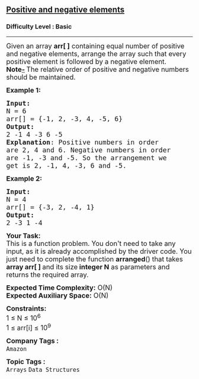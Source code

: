 <h2><a href="https://www.geeksforgeeks.org/problems/positive-and-negative-elements4613/1?page=1&category=Arrays&difficulty=Basic&status=unsolved&sortBy=submissions">Positive and negative elements</a></h2><h3>Difficulty Level : Basic</h3><hr><div class="problems_problem_content__Xm_eO"><p><span style="font-size: 18px;">Given an array <strong>arr[ ]</strong> containing equal number of positive and negative elements, arrange the array such that every positive element is followed by a negative element.<br><strong>Note</strong><u><strong>-</strong></u><strong>&nbsp;</strong>The relative order of positive and negative numbers should be maintained.</span></p>
<p><span style="font-size: 18px;"><strong>Example 1:</strong></span></p>
<pre><span style="font-size: 18px;"><strong>Input:</strong>
N = 6
arr[] = {-1, 2, -3, 4, -5, 6}
<strong>Output:</strong>  
2 -1 4 -3 6 -5
<strong>Explanation</strong>: Positive numbers in order 
are 2, 4 and 6. Negative numbers in order 
are -1, -3 and -5. So the arrangement we 
get is 2, -1, 4, -3, 6 and -5.</span>
</pre>
<p><span style="font-size: 18px;"><strong>Example 2:</strong></span></p>
<pre><span style="font-size: 18px;"><strong>Input:
</strong>N = 4
arr[] = {-3, 2, -4, 1}
<strong>Output:</strong>  
2 -3 1 -4 
</span></pre>
<p><span style="font-size: 18px;"><strong>Your Task:</strong><br>This is a function problem. You don't need to take any input, as it is already accomplished by the driver code. You just need to complete the function <strong>arranged</strong>() that takes <strong>array arr[ ]&nbsp;</strong>and its size<strong> integer N</strong>&nbsp;as parameters and returns the required array.</span></p>
<p><span style="font-size: 18px;"><strong>Expected Time Complexity:</strong> O(N)<br><strong>Expected Auxiliary Space:</strong> O(N)</span></p>
<p><span style="font-size: 18px;"><strong>Constraints:</strong><br>1 ≤ N ≤ 10<sup>6</sup><br>1 ≤ arr[i]&nbsp;≤ 10<sup>9</sup></span></p></div><p><span style=font-size:18px><strong>Company Tags : </strong><br><code>Amazon</code>&nbsp;<br><p><span style=font-size:18px><strong>Topic Tags : </strong><br><code>Arrays</code>&nbsp;<code>Data Structures</code>&nbsp;